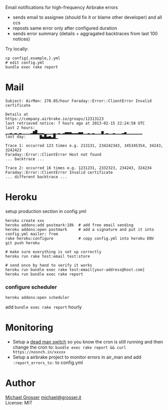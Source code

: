 Email notifications for high-frequency Airbrake errors
 - sends email to assignee (should fix it or blame other developer) and all ccs
 - reposts same error only after configured duration
 - sends error summary (details + aggragated backtraces from last 100 notices)

Try locally:
```
cp config{.example,}.yml
# edit config.yml
bundle exec rake report
```

Mail
====
```
Subject: AirMan: 270.05/hour Faraday::Error::ClientError Invalid certificate

Details at
https://company.airbrake.io/groups/12313123
last retrieved notice: 7 hours ago at 2013-02-15 22:24:58 UTC
last 2 hours:  ▁▁▂▁▂▁▂▁▁▁▁▂▆█▂▂▂▁▁▁▁▂▁▂▁▂▄▄▄▂▂▂▄▄▁▁▂▁▂▁▁▁▆▁▂▁▁▂▁▁▁▂▄▁▁▁▁▁▁▁
last day:      ▇▄█▄▅▃█▁

Trace 1: occurred 123 times e.g. 213131, 234242343, 345345354, 34243, 3242423
Faraday::Error::ClientError Host not found
... backtrace ...

Trace 2: occurred 16 times e.g. 1231231, 2332323, 234243, 324234
Faraday::Error::ClientError Invalid certificate
... different backtrace ...
```

Heroku
======
setup production section in config.yml
```
heroku create xxx
heroku addons:add postmark:10k  # add free email sending
heroku addons:open postmark     # add a signature and put it into config.yml mailer: from
rake heroku:configure           # copy config.yml into heroku ENV
git push heroku

# make sure everything is set up correctly
heroku run rake test:email test:store

# send once by hand to verify it works
heroku run bundle exec rake test:email[your-address@host.com]
heroku run bundle exec rake report
```

### configure scheduler
```
heroku addons:open scheduler
```

add `bundle exec rake report` hourly

Monitoring
==========
 - Setup a [dead man switch](https://deadmanssnitch.com/r/e02191e260) so you know the cron is still running and then change the cron to: `bundle exec rake report && curl https://nosnch.in/xxxxx`
 - Setup a airbrake project to monitor errors in air_man and add `:report_errors_to:` to config.yml

Author
======
[Michael Grosser](http://grosser.it)
michael@grosser.it<br/>
License: MIT
